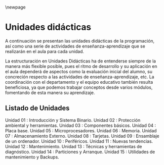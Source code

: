 \newpage

# Unidades didácticas

A continuación se presentan las unidades didácticas de la programación,
así como una serie de actividades de enseñanza-aprendizaje que se realizarán en el aula para cada unidad.

La estructuración en Unidades Didácticas ha de entenderse siempre de
la manera más flexible posible, pues el ritmo de desarrollo y su aplicación en el
aula dependerá de aspectos como la evaluación inicial del alumno, su
concreción respecto a las actividades de enseñanza-aprendizaje, etc.
La coordinación con el departamento y el equipo educativo también
resulta beneficiosa, ya que podemos trabajar conceptos desde varios módulos,
fomentando de esta manera su aprendizaje.

## Listado de Unidades

Unidad 01 : Introducción y Sistema Binario.
Unidad 02 : Protección ambiental y herramientas.
Unidad 03 : Componentes básicos.
Unidad 04 : Placa base.
Unidad 05 : Microprocesadores.
Unidad 06 : Memoria.
Unidad 07 : Almacenamiento Externo.
Unidad 08 : Tarjetas.
Unidad 09 : Ensamblaje de un ordenador.
Unidad 10 : Periféricos.
Unidad 11 : Nuevas tendencias.
Unidad 12 : Mantenimiento.
Unidad 13 : Técnicas y herramientas de diagnóstico.
Unidad 14 : Particiones y Arranque.
Unidad 15 : Utilidades de mantenimiento y Backups.
